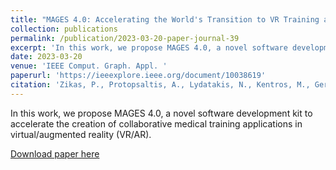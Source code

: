 ```yaml
---
title: "MAGES 4.0: Accelerating the World's Transition to VR Training and Democratizing the Authoring of the Medical Metaverse"
collection: publications
permalink: /publication/2023-03-20-paper-journal-39
excerpt: 'In this work, we propose MAGES 4.0, a novel software development kit to accelerate the creation of collaborative medical training applications in virtual/augmented reality (VR/AR). '
date: 2023-03-20
venue: 'IEEE Comput. Graph. Appl. '
paperurl: 'https://ieeexplore.ieee.org/document/10038619'
citation: 'Zikas, P., Protopsaltis, A., Lydatakis, N., Kentros, M., Geronikolakis, S., Kateros, S., Kamarianakis, M., Evangelou, G., Filippidis, A., Grigoriou, E., Angelis, D., Tamiolakis, M., Dodis, M., Kokiadis, G., Petropoulos, J., Pateraki, M., Papagiannakis, G., &quot;MAGES 4.0: Accelerating the World&apos;s Transition to VR Training and Democratizing the Authoring of the Medical Metaverse&quot;, IEEE Comput. Graph. Appl. 43, 2, 43-56. DOI:https://doi.org/10.1109/mcg.2023.3242686, 2023'
---
```

In this work, we propose MAGES 4.0, a novel software development kit to accelerate the creation of collaborative medical training applications in virtual/augmented reality (VR/AR). 

[Download paper here](https://ieeexplore.ieee.org/document/10038619)
